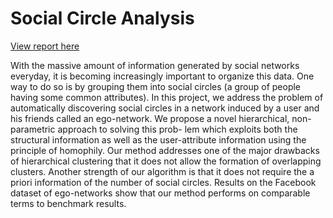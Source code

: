 # Social Circle Analysis

[View report here](docs/report.pdf)

With the massive amount of information generated by social networks everyday,
it is becoming increasingly important to organize this data. One way to do so
is by grouping them into social circles (a group of people having some common
attributes). In this project, we address the problem of automatically discovering
social circles in a network induced by a user and his friends called an ego-network.
We propose a novel hierarchical, non-parametric approach to solving this prob-
lem which exploits both the structural information as well as the user-attribute
information using the principle of homophily. Our method addresses one of the
major drawbacks of hierarchical clustering that it does not allow the formation of
overlapping clusters. Another strength of our algorithm is that it does not require
the a priori information of the number of social circles. Results on the Facebook
dataset of ego-networks show that our method performs on comparable terms to
benchmark results.
